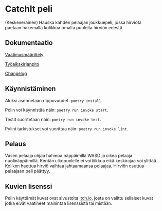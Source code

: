 # CatchIt peli

(Keskeneräinen) Hauska kahden pelaajan joukkuepeli, jossa hirviötä paetaan hakemalla kolikkoa omalta puolelta hirviön edestä.


## Dokumentaatio

[Vaatimusmäärittely](https://github.com/Yytsi/ot-harjoitustyo/blob/master/dokumentaatio/vaatimusmaarittely.md)

[Työaikakirjanpito](https://github.com/Yytsi/ot-harjoitustyo/blob/master/dokumentaatio/tuntikirjanpito.md)

[Changelog](https://github.com/Yytsi/ot-harjoitustyo/blob/master/dokumentaatio/changelog.md)

## Käynnistäminen

Aluksi asennetaan riippuvuudet: ```poetry install```.

Pelin voi käynnistää näin: ```poetry run invoke start```.

Testit suoritetaan näin: ```poetry run invoke test```.

Pylint tarkistukset voi suorittaa näin: ```poetry run invoke lint```.

## Pelaus
Vasen pelaaja ohjaa hahmoa näppäimillä WASD ja oikea pelaaja nuolinäppäimillä. Kentän ulkopuolelle ei voi liikkua eikä keskirajaa voi ylittää. Kolikon haettua hirviö vaihtaa jahtaamaansa pelaajaa. Hirviön osuttua pelaajaan peli päättyy.

## Kuvien lisenssi
Pelin käyttämät kuvat ovat sivustolta [itch.io](itch.io), josta on valittu sellaiset kuvat jotka eivät vaatineet mainintaa lisenssistä tai mistään.
